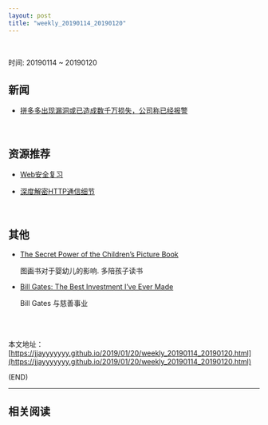 ```yaml
---
layout: post
title: "weekly_20190114_20190120"
---
```



<br>

时间: 20190114 ~ 20190120

##	新闻

*	[拼多多出现漏洞或已造成数千万损失，公司称已经报警](https://36kr.com/p/5173201.html)

	<br>

##	资源推荐

*	[Web安全复习](https://zhuanlan.zhihu.com/p/54595372)

*	[深度解密HTTP通信细节](https://zhuanlan.zhihu.com/p/55230700)

	<br>

##	其他

*	[The Secret Power of the Children’s Picture Book](https://www.wsj.com/articles/the-secret-power-of-the-childrens-picture-book-11547824940?mod=article_inline)

	图画书对于婴幼儿的影响. 多陪孩子读书

*	[Bill Gates: The Best Investment I’ve Ever Made](https://www.wsj.com/articles/bill-gates-the-best-investment-ive-ever-made-11547683309?mod=trending_now_5)

	Bill Gates 与慈善事业

<br><br>

本文地址：[https://jjayyyyyyy.github.io/2019/01/20/weekly_20190114_20190120.html](https://jjayyyyyyy.github.io/2019/01/20/weekly_20190114_20190120.html)

(END)

---

##	相关阅读
